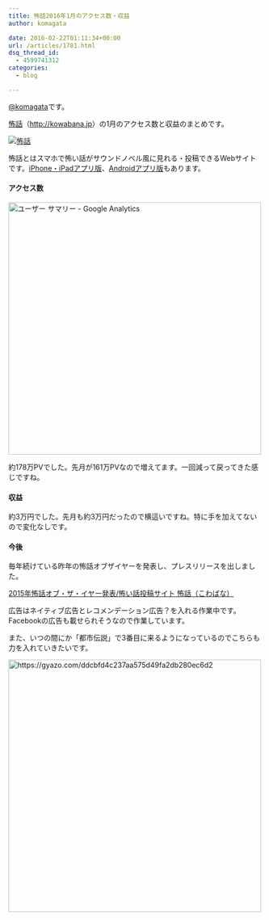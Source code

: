```yaml
---
title: 怖話2016年1月のアクセス数・収益
author: komagata

date: 2016-02-22T01:11:34+00:00
url: /articles/1781.html
dsq_thread_id:
  - 4599741312
categories:
  - blog

---
```

[@komagata][1]です。

<a title="怖話" href="http://kowabana.jp" target="_blank">怖話</a>（<a title="怖話" href="http://kowabana.jp" target="_blank">http://kowabana.jp</a>）の1月のアクセス数と収益のまとめです。

<p class="center">
  <a href="http://kowabana.jp"><img alt="怖話" src="http://i.gyazo.com/19e880127697f2aa72533b8e32ed6a2a.png" /></a>
</p>

怖話とはスマホで怖い話がサウンドノベル風に見れる・投稿できるWebサイトです。<a title="怖話iPhone・iPadアプリ版" href="https://itunes.apple.com/jp/app/bu-hua-zui-buno1wan5000huano/id564486792?l=ja&mt=8" target="_blank">iPhone・iPadアプリ版</a>、<a title="怖話Androidアプリ版" href="https://play.google.com/store/apps/details?id=jp.fjord.kowabana" target="_blank">Androidアプリ版</a>もあります。

#### アクセス数

<p class="center">
  <img alt="ユーザー サマリー - Google Analytics" src="https://gyazo.com/fa5972172ffaa14c28a6a75691abea0c.png" width="500px" />
</p>

約178万PVでした。先月が161万PVなので増えてます。一回減って戻ってきた感じですね。

#### 収益

約3万円でした。先月も約3万円だったので横這いですね。特に手を加えてないので変化なしです。

#### 今後

毎年続けている昨年の怖話オブザイヤーを発表し、プレスリリースを出しました。

[2015年怖話オブ・ザ・イヤー発表/怖い話投稿サイト 怖話（こわばな）][2]

広告はネイティブ広告とレコメンデーション広告？を入れる作業中です。Facebookの広告も載せられそうなので作業しています。

また、いつの間にか「都市伝説」で3番目に来るようになっているのでこちらも力を入れていきたいです。

[<img width="500px" src="https://i.gyazo.com/ddcbfd4c237aa575d49fa2db280ec6d2.png" alt="https://gyazo.com/ddcbfd4c237aa575d49fa2db280ec6d2" />][3]

 [1]: http://twitter.com/komagata
 [2]: http://kowabana.jp/articles/231
 [3]: https://gyazo.com/ddcbfd4c237aa575d49fa2db280ec6d2
